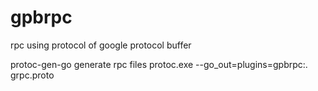 # gpbrpc
rpc using protocol of google protocol buffer

protoc-gen-go  generate rpc files
	protoc.exe --go_out=plugins=gpbrpc:. grpc.proto